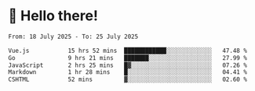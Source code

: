 # 👋 Hello there!

<!--START_SECTION:waka-->

```txt
From: 18 July 2025 - To: 25 July 2025

Vue.js           15 hrs 52 mins  ████████████░░░░░░░░░░░░░   47.48 %
Go               9 hrs 21 mins   ███████░░░░░░░░░░░░░░░░░░   27.99 %
JavaScript       2 hrs 25 mins   █▓░░░░░░░░░░░░░░░░░░░░░░░   07.26 %
Markdown         1 hr 28 mins    █░░░░░░░░░░░░░░░░░░░░░░░░   04.41 %
CSHTML           52 mins         ▓░░░░░░░░░░░░░░░░░░░░░░░░   02.60 %
```

<!--END_SECTION:waka-->
